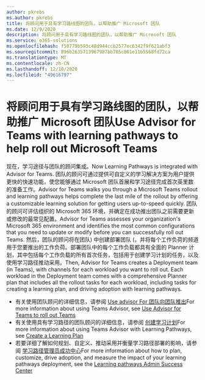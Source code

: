 ```yaml
---
author: pkrebs
ms.author: pkrebs
title: 将顾问用于具有学习路线图的团队，以帮助推广 Microsoft 团队
ms.date: 12/9/2020
description: 将顾问用于具有学习路线图的团队，以帮助推广 Microsoft 团队
ms.service: o365-solutions
ms.openlocfilehash: f50779b593c48d944ccb2577ec6342f9f621abf3
ms.sourcegitcommit: 896b2635713967987bb705c861e11b5568fd72ca
ms.translationtype: MT
ms.contentlocale: zh-CN
ms.lasthandoff: 12/10/2020
ms.locfileid: "49616797"
---
```

# <a name="use-advisor-for-teams-with-learning-pathways-to-help-roll-out-microsoft-teams"></a><span data-ttu-id="81c57-103">将顾问用于具有学习路线图的团队，以帮助推广 Microsoft 团队</span><span class="sxs-lookup"><span data-stu-id="81c57-103">Use Advisor for Teams with learning pathways to help roll out Microsoft Teams</span></span>
<span data-ttu-id="81c57-104">现在，学习途径与团队的顾问集成。</span><span class="sxs-lookup"><span data-stu-id="81c57-104">Now Learning Pathways is integrated with Advisor for Teams.</span></span> <span data-ttu-id="81c57-105">团队的顾问可通过提供可自定义的学习解决方案为用户提供更快的快速功能，使您能够通过 Microsoft 团队首展和学习途径完成首次英里数的准备工作。</span><span class="sxs-lookup"><span data-stu-id="81c57-105">Advisor for Teams walks you through a Microsoft Teams rollout and learning pathways helps complete the last mile of the rollout by offering a customizable learning solution for getting users up-to-speed quickly.</span></span> <span data-ttu-id="81c57-106">团队的顾问可评估组织的 Microsoft 365 环境，并确定在成功推出团队之前需要更新或修改的最常见配置。</span><span class="sxs-lookup"><span data-stu-id="81c57-106">Advisor for Teams assesses your organization's Microsoft 365 environment and identifies the most common configurations that you need to update or modify before you can successfully roll out Teams.</span></span> <span data-ttu-id="81c57-107">然后，团队的顾问将在团队) 中创建部署团队 (，并将每个工作负荷的频道用于您要推出的工作负荷。部署团队中的每个工作负载都具有全面的 Planner 计划，其中包括每个工作负载的所有首次任务，包括用于创建学习计划的任务，以及使用学习路径推动采用。</span><span class="sxs-lookup"><span data-stu-id="81c57-107">Then, Advisor for Teams creates a Deployment team (in Teams), with channels for each workload you want to roll out. Each workload in the Deployment team comes with a comprehensive Planner plan that includes all the rollout tasks for each workload, including tasks for creating a learning plan, and driving adoption with learning pathways.</span></span>

- <span data-ttu-id="81c57-108">有关使用团队顾问的详细信息，请参阅 [Use advisor For 团队向团队推出](https://docs.microsoft.com/microsoftteams/use-advisor-teams-roll-out)</span><span class="sxs-lookup"><span data-stu-id="81c57-108">For more information about using Teams Advisor, see [Use Advisor for Teams to roll out Teams](https://docs.microsoft.com/microsoftteams/use-advisor-teams-roll-out)</span></span>
- <span data-ttu-id="81c57-109">有关使用具有学习路径的团队顾问的详细信息，请参阅 [创建学习计划](https://docs.microsoft.com/microsoftteams/use-advisor-teams-roll-out#create-a-learning-plan)</span><span class="sxs-lookup"><span data-stu-id="81c57-109">For more information about using Teams Advisor with Learning Pathways, see [Create a Learning Plan](https://docs.microsoft.com/microsoftteams/use-advisor-teams-roll-out#create-a-learning-plan)</span></span>
- <span data-ttu-id="81c57-110">若要详细了解如何规划、自定义、推动采用并衡量学习路径部署的影响，请参阅 [学习路径管理员成功中心](custom_successcenter.md)</span><span class="sxs-lookup"><span data-stu-id="81c57-110">For more information about how to plan, customize, drive adoption, and measure the impact of your learning pathways deployment, see the [Learning pathways Admin Success Center](custom_successcenter.md)</span></span>